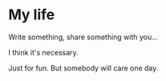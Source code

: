 
# My life 


Write something, share something with you...

I think it's necessary.

Just for fun. But somebody will care one day.
